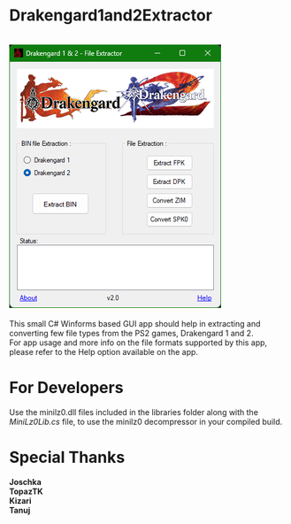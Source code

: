 # Drakengard1and2Extractor
<br>![Image Text](repo_img.png)
<br><br>
This small C# Winforms based GUI app should help in extracting and converting few file types from the PS2 games, Drakengard 1 and 2.    
For app usage and more info on the file formats supported by this app, please refer to the Help option available on the app.

# For Developers
Use the minilz0.dll files included in the libraries folder along with the *MiniLz0Lib.cs* file, to use the minilz0 decompressor in your compiled build.

# Special Thanks
**Joschka**
<br>**TopazTK**
<br>**Kizari**
<br>**Tanuj**
